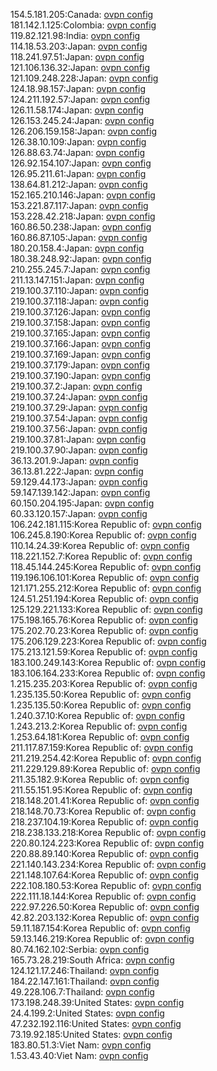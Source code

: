 154.5.181.205:Canada: [ovpn config](vpn/154_5_181_205.ovpn)  
181.142.1.125:Colombia: [ovpn config](vpn/181_142_1_125.ovpn)  
119.82.121.98:India: [ovpn config](vpn/119_82_121_98.ovpn)  
114.18.53.203:Japan: [ovpn config](vpn/114_18_53_203.ovpn)  
118.241.97.51:Japan: [ovpn config](vpn/118_241_97_51.ovpn)  
121.106.136.32:Japan: [ovpn config](vpn/121_106_136_32.ovpn)  
121.109.248.228:Japan: [ovpn config](vpn/121_109_248_228.ovpn)  
124.18.98.157:Japan: [ovpn config](vpn/124_18_98_157.ovpn)  
124.211.192.57:Japan: [ovpn config](vpn/124_211_192_57.ovpn)  
126.11.58.174:Japan: [ovpn config](vpn/126_11_58_174.ovpn)  
126.153.245.24:Japan: [ovpn config](vpn/126_153_245_24.ovpn)  
126.206.159.158:Japan: [ovpn config](vpn/126_206_159_158.ovpn)  
126.38.10.109:Japan: [ovpn config](vpn/126_38_10_109.ovpn)  
126.88.63.74:Japan: [ovpn config](vpn/126_88_63_74.ovpn)  
126.92.154.107:Japan: [ovpn config](vpn/126_92_154_107.ovpn)  
126.95.211.61:Japan: [ovpn config](vpn/126_95_211_61.ovpn)  
138.64.81.212:Japan: [ovpn config](vpn/138_64_81_212.ovpn)  
152.165.210.146:Japan: [ovpn config](vpn/152_165_210_146.ovpn)  
153.221.87.117:Japan: [ovpn config](vpn/153_221_87_117.ovpn)  
153.228.42.218:Japan: [ovpn config](vpn/153_228_42_218.ovpn)  
160.86.50.238:Japan: [ovpn config](vpn/160_86_50_238.ovpn)  
160.86.87.105:Japan: [ovpn config](vpn/160_86_87_105.ovpn)  
180.20.158.4:Japan: [ovpn config](vpn/180_20_158_4.ovpn)  
180.38.248.92:Japan: [ovpn config](vpn/180_38_248_92.ovpn)  
210.255.245.7:Japan: [ovpn config](vpn/210_255_245_7.ovpn)  
211.13.147.151:Japan: [ovpn config](vpn/211_13_147_151.ovpn)  
219.100.37.110:Japan: [ovpn config](vpn/219_100_37_110.ovpn)  
219.100.37.118:Japan: [ovpn config](vpn/219_100_37_118.ovpn)  
219.100.37.126:Japan: [ovpn config](vpn/219_100_37_126.ovpn)  
219.100.37.158:Japan: [ovpn config](vpn/219_100_37_158.ovpn)  
219.100.37.165:Japan: [ovpn config](vpn/219_100_37_165.ovpn)  
219.100.37.166:Japan: [ovpn config](vpn/219_100_37_166.ovpn)  
219.100.37.169:Japan: [ovpn config](vpn/219_100_37_169.ovpn)  
219.100.37.179:Japan: [ovpn config](vpn/219_100_37_179.ovpn)  
219.100.37.190:Japan: [ovpn config](vpn/219_100_37_190.ovpn)  
219.100.37.2:Japan: [ovpn config](vpn/219_100_37_2.ovpn)  
219.100.37.24:Japan: [ovpn config](vpn/219_100_37_24.ovpn)  
219.100.37.29:Japan: [ovpn config](vpn/219_100_37_29.ovpn)  
219.100.37.54:Japan: [ovpn config](vpn/219_100_37_54.ovpn)  
219.100.37.56:Japan: [ovpn config](vpn/219_100_37_56.ovpn)  
219.100.37.81:Japan: [ovpn config](vpn/219_100_37_81.ovpn)  
219.100.37.90:Japan: [ovpn config](vpn/219_100_37_90.ovpn)  
36.13.201.9:Japan: [ovpn config](vpn/36_13_201_9.ovpn)  
36.13.81.222:Japan: [ovpn config](vpn/36_13_81_222.ovpn)  
59.129.44.173:Japan: [ovpn config](vpn/59_129_44_173.ovpn)  
59.147.139.142:Japan: [ovpn config](vpn/59_147_139_142.ovpn)  
60.150.204.195:Japan: [ovpn config](vpn/60_150_204_195.ovpn)  
60.33.120.157:Japan: [ovpn config](vpn/60_33_120_157.ovpn)  
106.242.181.115:Korea Republic of: [ovpn config](vpn/106_242_181_115.ovpn)  
106.245.8.190:Korea Republic of: [ovpn config](vpn/106_245_8_190.ovpn)  
110.14.24.39:Korea Republic of: [ovpn config](vpn/110_14_24_39.ovpn)  
118.221.152.7:Korea Republic of: [ovpn config](vpn/118_221_152_7.ovpn)  
118.45.144.245:Korea Republic of: [ovpn config](vpn/118_45_144_245.ovpn)  
119.196.106.101:Korea Republic of: [ovpn config](vpn/119_196_106_101.ovpn)  
121.171.255.212:Korea Republic of: [ovpn config](vpn/121_171_255_212.ovpn)  
124.51.251.194:Korea Republic of: [ovpn config](vpn/124_51_251_194.ovpn)  
125.129.221.133:Korea Republic of: [ovpn config](vpn/125_129_221_133.ovpn)  
175.198.165.76:Korea Republic of: [ovpn config](vpn/175_198_165_76.ovpn)  
175.202.70.23:Korea Republic of: [ovpn config](vpn/175_202_70_23.ovpn)  
175.206.129.223:Korea Republic of: [ovpn config](vpn/175_206_129_223.ovpn)  
175.213.121.59:Korea Republic of: [ovpn config](vpn/175_213_121_59.ovpn)  
183.100.249.143:Korea Republic of: [ovpn config](vpn/183_100_249_143.ovpn)  
183.106.164.233:Korea Republic of: [ovpn config](vpn/183_106_164_233.ovpn)  
1.215.235.203:Korea Republic of: [ovpn config](vpn/1_215_235_203.ovpn)  
1.235.135.50:Korea Republic of: [ovpn config](vpn/1_235_135_50.ovpn)  
1.235.135.50:Korea Republic of: [ovpn config](vpn/1_235_135_50.ovpn)  
1.240.37.10:Korea Republic of: [ovpn config](vpn/1_240_37_10.ovpn)  
1.243.213.2:Korea Republic of: [ovpn config](vpn/1_243_213_2.ovpn)  
1.253.64.181:Korea Republic of: [ovpn config](vpn/1_253_64_181.ovpn)  
211.117.87.159:Korea Republic of: [ovpn config](vpn/211_117_87_159.ovpn)  
211.219.254.42:Korea Republic of: [ovpn config](vpn/211_219_254_42.ovpn)  
211.229.129.89:Korea Republic of: [ovpn config](vpn/211_229_129_89.ovpn)  
211.35.182.9:Korea Republic of: [ovpn config](vpn/211_35_182_9.ovpn)  
211.55.151.95:Korea Republic of: [ovpn config](vpn/211_55_151_95.ovpn)  
218.148.201.41:Korea Republic of: [ovpn config](vpn/218_148_201_41.ovpn)  
218.148.70.73:Korea Republic of: [ovpn config](vpn/218_148_70_73.ovpn)  
218.237.104.19:Korea Republic of: [ovpn config](vpn/218_237_104_19.ovpn)  
218.238.133.218:Korea Republic of: [ovpn config](vpn/218_238_133_218.ovpn)  
220.80.124.223:Korea Republic of: [ovpn config](vpn/220_80_124_223.ovpn)  
220.88.89.140:Korea Republic of: [ovpn config](vpn/220_88_89_140.ovpn)  
221.140.143.234:Korea Republic of: [ovpn config](vpn/221_140_143_234.ovpn)  
221.148.107.64:Korea Republic of: [ovpn config](vpn/221_148_107_64.ovpn)  
222.108.180.53:Korea Republic of: [ovpn config](vpn/222_108_180_53.ovpn)  
222.111.18.144:Korea Republic of: [ovpn config](vpn/222_111_18_144.ovpn)  
222.97.226.50:Korea Republic of: [ovpn config](vpn/222_97_226_50.ovpn)  
42.82.203.132:Korea Republic of: [ovpn config](vpn/42_82_203_132.ovpn)  
59.11.187.154:Korea Republic of: [ovpn config](vpn/59_11_187_154.ovpn)  
59.13.146.219:Korea Republic of: [ovpn config](vpn/59_13_146_219.ovpn)  
80.74.162.102:Serbia: [ovpn config](vpn/80_74_162_102.ovpn)  
165.73.28.219:South Africa: [ovpn config](vpn/165_73_28_219.ovpn)  
124.121.17.246:Thailand: [ovpn config](vpn/124_121_17_246.ovpn)  
184.22.147.161:Thailand: [ovpn config](vpn/184_22_147_161.ovpn)  
49.228.106.7:Thailand: [ovpn config](vpn/49_228_106_7.ovpn)  
173.198.248.39:United States: [ovpn config](vpn/173_198_248_39.ovpn)  
24.4.199.2:United States: [ovpn config](vpn/24_4_199_2.ovpn)  
47.232.192.116:United States: [ovpn config](vpn/47_232_192_116.ovpn)  
73.19.92.185:United States: [ovpn config](vpn/73_19_92_185.ovpn)  
183.80.51.3:Viet Nam: [ovpn config](vpn/183_80_51_3.ovpn)  
1.53.43.40:Viet Nam: [ovpn config](vpn/1_53_43_40.ovpn)  
